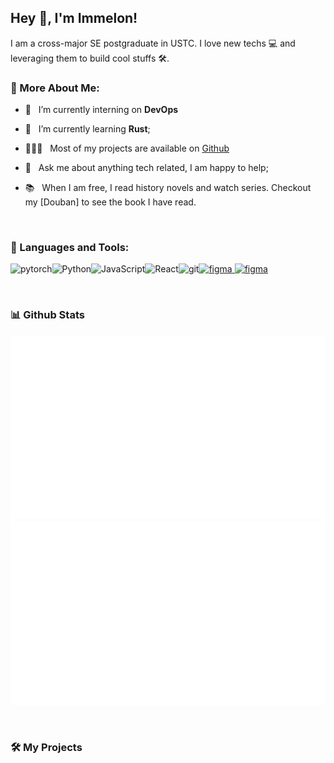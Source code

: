 ## Hey 👋, I'm Immelon!
<!-- <a href='https://www.linkedin.com/in//'><img align='left' alt="linkedin" src="https://raw.githubusercontent.com///561d474902b59c7429ec22bb73e225696c27b202/assets/linkedin.svg" height='18px'/></a>
<a href='https://twitter.com/jharahul98/'><img align='left' alt="twitter" src="https://raw.githubusercontent.com///561d474902b59c7429ec22bb73e225696c27b202/assets/twitter.svg" height='18px'/></a>
<a href='https://www.kaggle.com/rahuljha98/'><img alt="kaggle" src="https://raw.githubusercontent.com///561d474902b59c7429ec22bb73e225696c27b202/assets/kaggle.svg" height='18px'/></a> -->


<!-- I am a versatilist and easily adapt to different hats (Full Stack Web Developer 🌐, App Developer 📱, ML Engineer 🤖 or beginner level Designer 🎨) depending on what the project requires. I love exploring new tech stack 💻 and leveraging them to build cool stuffs 🛠️. 
<br/>
<br/> -->

I am a cross-major SE postgraduate in USTC. I love new techs 💻 and leveraging them to build cool stuffs 🛠️.

<!-- <img align="right" alt="GIF" src="https://raw.githubusercontent.com/" width="360px"/>
   -->
### 🧐 More About Me:

- 🔭 &nbsp; I’m currently interning on **DevOps**
- 🌱 &nbsp; I’m currently learning **Rust**; 

- 👨🏻‍💻 &nbsp; Most of my projects are available on [Github](https://github.com/immelon0097?tab=repositories)
<!-- - 🎨 &nbsp; Using [this svg](https://storyset.com/illustration/javascript-frameworks/amico) and Figma I made 👉 -->
- 💬 &nbsp; Ask me about anything tech related, I am happy to help;
<!-- - 📝 &nbsp; Checkout my [resume](https://drive.google.com/file/d/) -->
- 📚 &nbsp; When I am free, I read history novels and watch series. Checkout my [Douban] to see the book I have read.

<br>

### 🔨 Languages and Tools:
<a href="https://pytorch.org/" target="_blank"> <img align="left" src="https://raw.githubusercontent.com/immelon0097/github_readme_icons/main/language_and_tools/square/pytorch/pytorch.svg" alt="pytorch" height="42px"/> </a> 
<a href="https://www.python.org" target="_blank"><img align="left" alt="Python" height ="42px" src="https://raw.githubusercontent.com/immelon0097/github_readme_icons/main/language_and_tools/square/python/python.svg"></a>
<a href="https://developer.mozilla.org/en-US/docs/Web/JavaScript" target="_blank"> <img align="left" alt="JavaScript" height ="42px"  src="https://raw.githubusercontent.com/immelon0097/README_icons/main/language_and_tools/square/javascript/javascript.svg"> </a>
<a href="https://reactjs.org/" target="_blank"> <img align="left" alt="React" height ="42px" src="https://raw.githubusercontent.com/immelon0097/README_icons/main/language_and_tools/square/react/react.svg"></a>
<a href="https://git-scm.com/" target="_blank"> <img src="https://raw.githubusercontent.com/immelon0097/README_icons/main/language_and_tools/square/git-scm/git-scm.svg" align="left" alt="git" height='42px'/> </a>
<a href="https://www.figma.com/" target="_blank"> <img src="https://raw.githubusercontent.com/immelon0097/README_icons/main/language_and_tools/square/figma/figma.svg" alt="figma" height='42px'/> </a>
<a href="https://www.figma.com/" target="_blank"> <img src="https://raw.githubusercontent.com/immelon0097/README_icons/main/language_and_tools/square/c%2B%2B/c%2B%2B.svg" alt="figma" height='42px'/> </a>

<br>


### 📊 Github Stats
<a href='https://github.com//github-stats-transparent'>
  
![Stats Overview](https://raw.githubusercontent.com/immelon0097/github_status/master/generated/overview.svg)
![Most Used Languages](https://raw.githubusercontent.com/immelon0097/github_status/master/generated/languages.svg)

</a>

<br>

### 🛠️ My Projects
